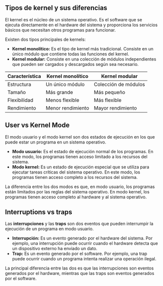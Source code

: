 ## Tipos de kernel y sus diferencias

El kernel es el núcleo de un sistema operativo. Es el software que se ejecuta directamente en el hardware del sistema y proporciona los servicios básicos que necesitan otros programas para funcionar.

Existen dos tipos principales de kernels:

* **Kernel monolítico:** Es el tipo de kernel más tradicional. Consiste en un único módulo que contiene todas las funciones del kernel.
* **Kernel modular:** Consiste en una colección de módulos independientes que pueden ser cargados y descargados según sea necesario.

| Característica | Kernel monolítico | Kernel modular |
|---|---|---|
| Estructura | Un único módulo | Colección de módulos |
| Tamaño | Más grande | Más pequeño |
| Flexibilidad | Menos flexible | Más flexible |
| Rendimiento | Menor rendimiento | Mayor rendimiento |

## User vs Kernel Mode

El modo usuario y el modo kernel son dos estados de ejecución en los que puede estar un programa en un sistema operativo.

* **Modo usuario:** Es el estado de ejecución normal de los programas. En este modo, los programas tienen acceso limitado a los recursos del sistema.
* **Modo kernel:** Es un estado de ejecución especial que se utiliza para ejecutar tareas críticas del sistema operativo. En este modo, los programas tienen acceso completo a los recursos del sistema.

La diferencia entre los dos modos es que, en modo usuario, los programas están limitados por las reglas del sistema operativo. En modo kernel, los programas tienen acceso completo al hardware y al sistema operativo.

## Interruptions vs traps

Las **interrupciones** y las **traps** son dos eventos que pueden interrumpir la ejecución de un programa en modo usuario.

* **Interrupción:** Es un evento generado por el hardware del sistema. Por ejemplo, una interrupción puede ocurrir cuando el hardware detecta que un dispositivo externo ha enviado un dato.
* **Trap:** Es un evento generado por el software. Por ejemplo, una trap puede ocurrir cuando un programa intenta realizar una operación ilegal.

La principal diferencia entre las dos es que las interrupciones son eventos generados por el hardware, mientras que las traps son eventos generados por el software.
